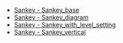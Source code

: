 - [Sankey - Sankey_base](Sankey/sankey_base.md 'include :type=code')
- [Sankey - Sankey_diagram](Sankey/sankey_diagram.md 'include :type=code')
- [Sankey - Sankey_with_level_setting](Sankey/sankey_with_level_setting.md 'include :type=code')
- [Sankey - Sankey_vertical](Sankey/sankey_vertical.md 'include :type=code')
